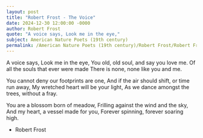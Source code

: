 ```yaml
---
layout: post
title: "Robert Frost - The Voice"
date: 2024-12-30 12:00:00 -0000
author: Robert Frost
quote: "A voice says, Look me in the eye,"
subject: American Nature Poets (19th century)
permalink: /American Nature Poets (19th century)/Robert Frost/Robert Frost - The Voice
---
```


A voice says, Look me in the eye,
You old, old soul, and say you love me.
Of all the souls that ever were made
There is none, none like you and me.

You cannot deny our footprints are one,
And if the air should shift, or time run away,
My wretched heart will be your light,
As we dance amongst the trees, without a fray.

You are a blossom born of meadow,
Frilling against the wind and the sky,
And my heart, a vessel made for you,
Forever spinning, forever soaring high.

- Robert Frost

